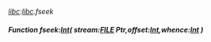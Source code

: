 _[libc](../../modules/libc/libc-module.md):[libc](../../modules/libc/libc-module.md).fseek_
##### Function fseek:[Int](../../modules/wonkey/wonkey-types-int.md)( stream:[FILE](../../modules/libc/libc-file.md) Ptr,offset:[Int](../../modules/wonkey/wonkey-types-int.md),whence:[Int](../../modules/wonkey/wonkey-types-int.md) )
